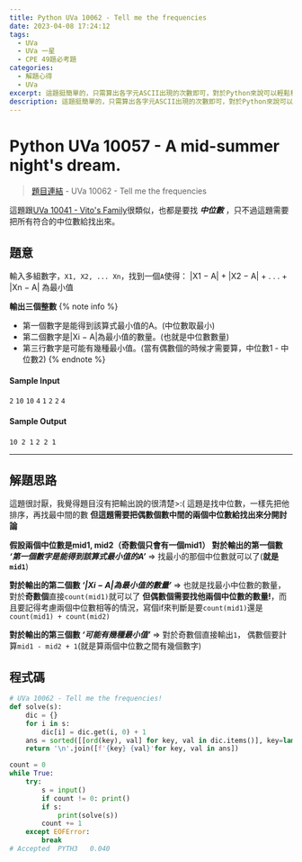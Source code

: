 ```yaml
---
title: Python UVa 10062 - Tell me the frequencies
date: 2023-04-08 17:24:12
tags:
  - UVa
  - UVa 一星
  - CPE 49題必考題
categories:
  - 解題心得
  - UVa
excerpt: 這題挺簡單的，只需算出各字元ASCII出現的次數即可，對於Python來說可以輕鬆秒殺，不過要記得注意他的輸出格式。 - Python UVa 10062 - Tell me the frequencies. 解題心得
description: 這題挺簡單的，只需算出各字元ASCII出現的次數即可，對於Python來說可以輕鬆秒殺，不過要記得注意他的輸出格式。 - Python UVa 10062 - Tell me the frequencies. 解題心得
---
```

# Python UVa 10057 - A mid-summer night's dream.

>[題目連結](https://onlinejudge.org/index.php?option=com_onlinejudge&Itemid=8&category=24&page=show_problem&problem=1003) - UVa 10062 - Tell me the frequencies

這題跟[UVa 10041 - Vito's Family](https://blog.iddle.dev/public/2023/03/18/Python-UVa-10041-Vito-s-Family/)很類似，也都是要找 ***中位數*** ，只不過這題需要把所有符合的中位數給找出來。

## 題意
輸入多組數字，`X1, X2, ... Xn`，找到一個`A`使得：
|X1 − A| + |X2 − A| + . . . + |Xn − A|
為最小值

**輸出三個整數**
{% note info %}
 - 第一個數字是能得到該算式最小值的A。(中位數取最小)
 - 第二個數字是|Xi − A|為最小值的數量。(也就是中位數數量)
 - 第三行數字是可能有幾種最小值。(當有偶數個的時候才需要算，中位數1 - 中位數2)
{% endnote %}


#### Sample Input 
`2`
`10`
`10`
`4`
`1`
`2`
`2`
`4`

#### Sample Output 
`10 2 1`
`2 2 1`

---

## 解題思路
這題很討厭，我覺得題目沒有把輸出說的很清楚>:(
這題是找中位數，一樣先把他排序，再找最中間的數
**但這題需要把偶數個數中間的兩個中位數給找出來分開討論**

**假設兩個中位數是mid1, mid2（奇數個只會有一個mid1）**
**對於輸出的第一個數 *‘第一個數字是能得到該算式最小值的A’***
=> 找最小的那個中位數就可以了(**就是`mid1`**)

**對於輸出的第二個數 *‘|Xi − A|為最小值的數量’***
=> 也就是找最小中位數的數量，對於**奇數個**直接`count(mid1)`就可以了
**但偶數個需要找他兩個中位數的數量!**，而且要記得考慮兩個中位數相等的情況，寫個if來判斷是要`count(mid1)`還是`count(mid1) + count(mid2)`

**對於輸出的第三個數 *‘可能有幾種最小值’***
=> 對於奇數個直接輸出`1`，
偶數個要計算`mid1 - mid2 + 1`(就是算兩個中位數之間有幾個數字)


## 程式碼
```python
# UVa 10062 - Tell me the frequencies!
def solve(s):
    dic = {}
    for i in s:
        dic[i] = dic.get(i, 0) + 1
    ans = sorted([[ord(key), val] for key, val in dic.items()], key=lambda x: (int(x[1]), -x[0]))
    return '\n'.join([f'{key} {val}'for key, val in ans])

count = 0
while True:
    try:
        s = input()
        if count != 0: print()
        if s:
            print(solve(s))
        count += 1
    except EOFError:
        break
# Accepted	PYTH3	0.040
```